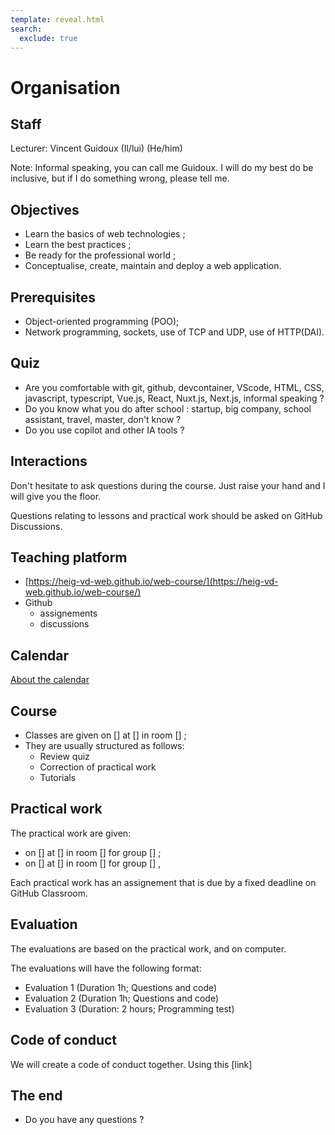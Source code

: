 ```yaml
---
template: reveal.html
search:
  exclude: true
---
```


# Organisation


## Staff

Lecturer: Vincent Guidoux (Il/lui) (He/him)

Note: Informal speaking, you can call me Guidoux. I will do my best do be inclusive, but if I do something wrong, please tell me.


## Objectives

- Learn the basics of web technologies ;
- Learn the best practices ;
- Be ready for the professional world ;
- Conceptualise, create, maintain and deploy a web application.


## Prerequisites

- Object-oriented programming (POO);
- Network programming, sockets, use of TCP and UDP, use of HTTP(DAI).


## Quiz
 
- Are you comfortable with git, github, devcontainer, VScode, HTML, CSS, javascript, typescript, Vue.js, React, Nuxt.js, Next.js, informal speaking ?
- Do you know what you do after school : startup, big company, school assistant, travel, master, don't know ?
- Do you use copilot and other IA tools ?


## Interactions

Don't hesitate to ask questions during the course. Just raise your hand and I will give you the floor.

Questions relating to lessons and practical work should be asked on GitHub Discussions.


## Teaching platform

- [https://heig-vd-web.github.io/web-course/](https://heig-vd-web.github.io/web-course/)
- Github
	- assignements
	- discussions


## Calendar

[About the calendar](../web-course/reference/about-the-calendar)


## Course

- Classes are given on [] at [] in room [] ;
- They are usually structured as follows:
  - Review quiz
  - Correction of practical work
  - Tutorials


## Practical work

The practical work are given:

- on [] at [] in room [] for group [] ;
- on [] at [] in room [] for group [] ,

Each practical work has an assignement that is due by a fixed deadline on GitHub Classroom.


## Evaluation

The evaluations are based on the practical work, and on computer.  

The evaluations will have the following format:

- Evaluation 1 (Duration 1h; Questions and code)
- Evaluation 2 (Duration 1h; Questions and code)
- Evaluation 3 (Duration: 2 hours; Programming test)


## Code of conduct

We will create a code of conduct together. Using this [link]

## The end

- Do you have any questions ?
